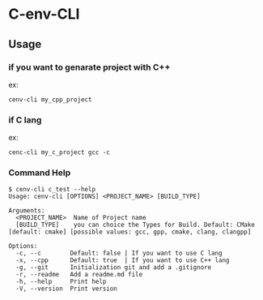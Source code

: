 # C-env-CLI



## Usage

### if you want to genarate project with C++

ex:

```
cenv-cli my_cpp_project 
```


### if C lang

ex:

```
cenc-cli my_c_project gcc -c
```

### Command Help

```
$ cenv-cli c_test --help
Usage: cenv-cli [OPTIONS] <PROJECT_NAME> [BUILD_TYPE]

Arguments:
  <PROJECT_NAME>  Name of Project name
  [BUILD_TYPE]    you can choice the Types for Build. Default: CMake [default: cmake] [possible values: gcc, gpp, cmake, clang, clangpp]

Options:
  -c, --c        Default: false | If you want to use C lang
  -x, --cpp      Default: true  | If you want to use C++ lang
  -g, --git      Initialization git and add a .gitignore
  -r, --readme   Add a readme.md file
  -h, --help     Print help
  -V, --version  Print version
```
